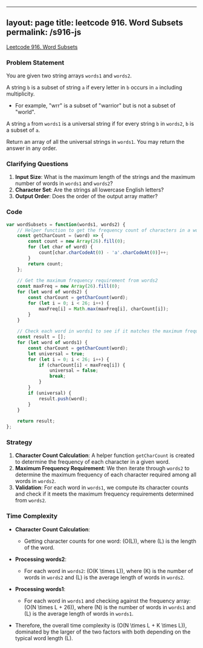 
---
layout: page
title: leetcode 916. Word Subsets
permalink: /s916-js
---
[Leetcode 916. Word Subsets](https://algoadvance.github.io/algoadvance/l916)
### Problem Statement

You are given two string arrays `words1` and `words2`.

A string `b` is a subset of string `a` if every letter in `b` occurs in `a` including multiplicity.

- For example, "wrr" is a subset of "warrior" but is not a subset of "world".

A string `a` from `words1` is a universal string if for every string `b` in `words2`, `b` is a subset of `a`.

Return an array of all the universal strings in `words1`. You may return the answer in any order.

### Clarifying Questions

1. **Input Size**: What is the maximum length of the strings and the maximum number of words in `words1` and `words2`?
2. **Character Set**: Are the strings all lowercase English letters?
3. **Output Order**: Does the order of the output array matter?

### Code

```javascript
var wordSubsets = function(words1, words2) {
    // Helper function to get the frequency count of characters in a word
    const getCharCount = (word) => {
        const count = new Array(26).fill(0);
        for (let char of word) {
            count[char.charCodeAt(0) - 'a'.charCodeAt(0)]++;
        }
        return count;
    };
    
    // Get the maximum frequency requirement from words2
    const maxFreq = new Array(26).fill(0);
    for (let word of words2) {
        const charCount = getCharCount(word);
        for (let i = 0; i < 26; i++) {
            maxFreq[i] = Math.max(maxFreq[i], charCount[i]);
        }
    }
    
    // Check each word in words1 to see if it matches the maximum frequency requirement
    const result = [];
    for (let word of words1) {
        const charCount = getCharCount(word);
        let universal = true;
        for (let i = 0; i < 26; i++) {
            if (charCount[i] < maxFreq[i]) {
                universal = false;
                break;
            }
        }
        if (universal) {
            result.push(word);
        }
    }
    
    return result;
};
```

### Strategy

1. **Character Count Calculation**: A helper function `getCharCount` is created to determine the frequency of each character in a given word.
2. **Maximum Frequency Requirement**: We then iterate through `words2` to determine the maximum frequency of each character required among all words in `words2`.
3. **Validation**: For each word in `words1`, we compute its character counts and check if it meets the maximum frequency requirements determined from `words2`.

### Time Complexity

- **Character Count Calculation**:
  - Getting character counts for one word: \(O(L)\), where \(L\) is the length of the word.
- **Processing words2**:
  - For each word in `words2`: \(O(K \times L)\), where \(K\) is the number of words in `words2` and \(L\) is the average length of words in `words2`.
- **Processing words1**:
  - For each word in `words1` and checking against the frequency array: \(O(N \times L + 26)\), where \(N\) is the number of words in `words1` and \(L\) is the average length of words in `words1`.

- Therefore, the overall time complexity is \(O(N \times L + K \times L)\), dominated by the larger of the two factors with both depending on the typical word length \(L\).